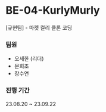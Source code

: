 # BE-04-KurlyMurly
[규현팀] - 마켓 컬리 클론 코딩

### 팀원
- 오세한 (리더)
- 문희조
- 장수연

### 진행 기간
23.08.20 ~ 23.09.22
